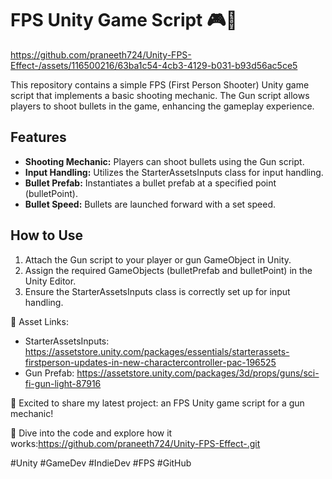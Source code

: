 # FPS Unity Game Script 🎮🔫


https://github.com/praneeth724/Unity-FPS-Effect-/assets/116500216/63ba1c54-4cb3-4129-b031-b93d56ac5ce5



This repository contains a simple FPS (First Person Shooter) Unity game script that implements a basic shooting mechanic. The Gun script allows players to shoot bullets in the game, enhancing the gameplay experience.

## Features
- **Shooting Mechanic:** Players can shoot bullets using the Gun script.
- **Input Handling:** Utilizes the StarterAssetsInputs class for input handling.
- **Bullet Prefab:** Instantiates a bullet prefab at a specified point (bulletPoint).
- **Bullet Speed:** Bullets are launched forward with a set speed.

## How to Use
1. Attach the Gun script to your player or gun GameObject in Unity.
2. Assign the required GameObjects (bulletPrefab and bulletPoint) in the Unity Editor.
3. Ensure the StarterAssetsInputs class is correctly set up for input handling.

🔗 Asset Links:
- StarterAssetsInputs: https://assetstore.unity.com/packages/essentials/starterassets-firstperson-updates-in-new-charactercontroller-pac-196525
- Gun Prefab: https://assetstore.unity.com/packages/3d/props/guns/sci-fi-gun-light-87916

🚀 Excited to share my latest project: an FPS Unity game script for a gun mechanic! 

🔗 Dive into the code and explore how it works:https://github.com/praneeth724/Unity-FPS-Effect-.git

#Unity #GameDev #IndieDev #FPS #GitHub
